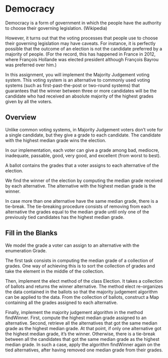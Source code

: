 # Democracy

Democracy is a form of government in which the people have the authority to choose their governing legislation. (Wikipedia)

However, it turns out that the voting processes that people use to choose their governing legislation may have caveats. For instance, it is perfectly possible that the outcome of an election is not the candidate preferred by a majority of people. (For the record, this has happened in France in 2012, where François Hollande was elected president although François Bayrou was preferred over him.)

In this assignment, you will implement the Majority Judgement voting system. This voting system is an alternative to commonly used voting systems (such as first-past-the-post or two-round systems) that guarantees that the winner between three or more candidates will be the candidate who had received an absolute majority of the highest grades given by all the voters.

## Overview

Unlike common voting systems, in Majority Judgement voters don’t vote for a single candidate, but they give a grade to each candidate. The candidate with the highest median grade wins the election.

In our implementation, each voter can give a grade among bad, mediocre, inadequate, passable, good, very good, and excellent (from worst to best).

A ballot contains the grades that a voter assigns to each alternative of the election.

We find the winner of the election by computing the median grade received by each alternative. The alternative with the highest median grade is the winner.

In case more than one alternative have the same median grade, there is a tie-break. The tie-breaking procedure consists of removing from each alternative the grades equal to the median grade until only one of the previously tied candidates has the highest median grade.

## Fill in the Blanks

We model the grade a voter can assign to an alternative with the enumeration Grade.

The first task consists in computing the median grade of a collection of grades. One way of achieving this is to sort the collection of grades and take the element in the middle of the collection.

Then, implement the elect method of the class Election. It takes a collection of ballots and returns the winner alternative. The method elect re-organizes the data contained in the ballots so that the majority judgement algorithm can be applied to the data. From the collection of ballots, construct a Map containing all the grades assigned to each alternative.

Finally, implement the majority judgement algorithm in the method findWinner. First, compute the highest median grade assigned to an alternative. Second, retrieve all the alternatives that got the same median grade as the highest median grade. At that point, if only one alternative got the highest median grade, it’s the winner. Otherwise, there is a tie-break between all the candidates that got the same median grade as the highest median grade. In such a case, apply the algorithm findWinner again on the tied alternatives, after having removed one median grade from their grades.
